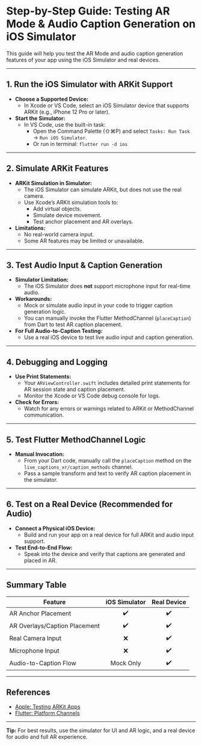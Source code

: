 # Step-by-Step Guide: Testing AR Mode & Audio Caption Generation on iOS Simulator

This guide will help you test the AR Mode and audio caption generation features of your app using the iOS Simulator and real devices.

---

## 1. Run the iOS Simulator with ARKit Support

- **Choose a Supported Device:**
  - In Xcode or VS Code, select an iOS Simulator device that supports ARKit (e.g., iPhone 12 Pro or later).
- **Start the Simulator:**
  - In VS Code, use the built-in task:
    - Open the Command Palette (⇧⌘P) and select `Tasks: Run Task` → `Run iOS Simulator`.
    - Or run in terminal: `flutter run -d ios`

---

## 2. Simulate ARKit Features

- **ARKit Simulation in Simulator:**
  - The iOS Simulator can simulate ARKit, but does not use the real camera.
  - Use Xcode’s ARKit simulation tools to:
    - Add virtual objects.
    - Simulate device movement.
    - Test anchor placement and AR overlays.
- **Limitations:**
  - No real-world camera input.
  - Some AR features may be limited or unavailable.

---

## 3. Test Audio Input & Caption Generation

- **Simulator Limitation:**
  - The iOS Simulator does **not** support microphone input for real-time audio.
- **Workarounds:**
  - Mock or simulate audio input in your code to trigger caption generation logic.
  - You can manually invoke the Flutter MethodChannel (`placeCaption`) from Dart to test AR caption placement.
- **For Full Audio-to-Caption Testing:**
  - Use a real iOS device to test live audio input and caption generation.

---

## 4. Debugging and Logging

- **Use Print Statements:**
  - Your `ARViewController.swift` includes detailed print statements for AR session state and caption placement.
  - Monitor the Xcode or VS Code debug console for logs.
- **Check for Errors:**
  - Watch for any errors or warnings related to ARKit or MethodChannel communication.

---

## 5. Test Flutter MethodChannel Logic

- **Manual Invocation:**
  - From your Dart code, manually call the `placeCaption` method on the `live_captions_xr/caption_methods` channel.
  - Pass a sample transform and text to verify AR caption placement in the simulator.

---

## 6. Test on a Real Device (Recommended for Audio)

- **Connect a Physical iOS Device:**
  - Build and run your app on a real device for full ARKit and audio input support.
- **Test End-to-End Flow:**
  - Speak into the device and verify that captions are generated and placed in AR.

---

## Summary Table

| Feature                        | iOS Simulator | Real Device |
|-------------------------------|:-------------:|:-----------:|
| AR Anchor Placement           |      ✔️       |     ✔️      |
| AR Overlays/Caption Placement |      ✔️       |     ✔️      |
| Real Camera Input             |      ❌       |     ✔️      |
| Microphone Input              |      ❌       |     ✔️      |
| Audio-to-Caption Flow         |   Mock Only   |     ✔️      |

---

## References
- [Apple: Testing ARKit Apps](https://developer.apple.com/documentation/arkit/testing_and_prototyping_with_the_arkit_simulator)
- [Flutter: Platform Channels](https://docs.flutter.dev/platform-integration/platform-channels)

---

**Tip:** For best results, use the simulator for UI and AR logic, and a real device for audio and full AR experience.
